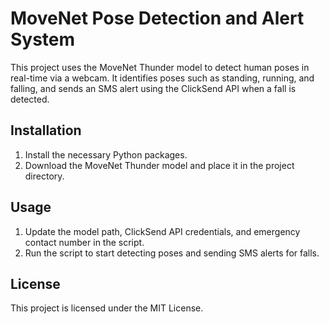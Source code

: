 # MoveNet Pose Detection and Alert System

This project uses the MoveNet Thunder model to detect human poses in real-time via a webcam. It identifies poses such as standing, running, and falling, and sends an SMS alert using the ClickSend API when a fall is detected.

## Installation

1. Install the necessary Python packages.
2. Download the MoveNet Thunder model and place it in the project directory.

## Usage

1. Update the model path, ClickSend API credentials, and emergency contact number in the script.
2. Run the script to start detecting poses and sending SMS alerts for falls.

## License

This project is licensed under the MIT License.
